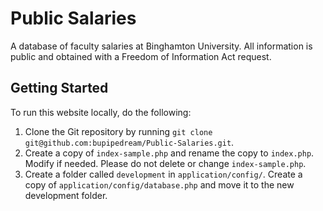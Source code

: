 # Public Salaries
A database of faculty salaries at Binghamton University. All information is public and obtained with a Freedom of Information Act request.

## Getting Started
To run this website locally, do the following: 

1. Clone the Git repository by running `git clone git@github.com:bupipedream/Public-Salaries.git`. 
2. Create a copy of `index-sample.php` and rename the copy to `index.php`. Modify if needed. Please do not delete or change `index-sample.php`.
3. Create a folder called `development` in `application/config/`. Create a copy of `application/config/database.php` and move it to the new development folder.
